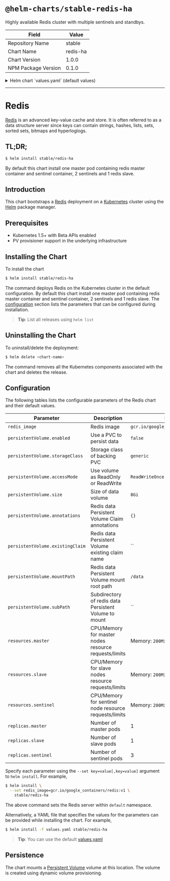 # `@helm-charts/stable-redis-ha`

Highly available Redis cluster with multiple sentinels and standbys.

| Field               | Value    |
| ------------------- | -------- |
| Repository Name     | stable   |
| Chart Name          | redis-ha |
| Chart Version       | 1.0.0    |
| NPM Package Version | 0.1.0    |

<details>

<summary>Helm chart `values.yaml` (default values)</summary>

```yaml
## Configure resource requests and limits
## ref: http://kubernetes.io/docs/user-guide/compute-resources/
##
resources:
  master:
    requests:
      memory: 200Mi
      cpu: 100m
    limits:
      memory: 700Mi
  slave:
    requests:
      memory: 200Mi
      cpu: 100m
    limits:
      memory: 200Mi
  sentinel:
    requests:
      memory: 200Mi
      cpu: 100m
    limits:
      memory: 200Mi
## Enable persistence using Persistent Volume Claims
## ref: http://kubernetes.io/docs/user-guide/persistent-volumes/
##
persistentVolume:
  ## If true, redis will create/use a Persistent Volume Claim
  ## If false, use emptyDir
  ##
  enabled: false
  ## Redis data Persistent Volume access modes
  ## Must match those of existing PV or dynamic provisioner
  ## Ref: http://kubernetes.io/docs/user-guide/persistent-volumes/
  ##
  accessModes:
    - ReadWriteOnce

  ## Redis data Persistent Volume Claim annotations
  ##
  annotations: {}
  ## Redis data Persistent Volume existing claim name
  ## Requires alertmanager.persistentVolume.enabled: true
  ## If defined, PVC must be created manually before volume will be bound
  existingClaim: ''
  ## Redis data Persistent Volume mount root path
  ##
  mountPath: /data
  ## alertmanager data Persistent Volume size
  ##
  size: 8Gi

  ## Redis data Persistent Volume Storage Class
  ## If defined, volume.beta.kubernetes.io/storage-class: <storageClass>
  ## Default: volume.alpha.kubernetes.io/storage-class: default
  ##
  storageClass: ''
  ## Subdirectory of redis data Persistent Volume to mount
  ## Useful if the volume's root directory is not empty
  ##
  subPath: ''
## Redis image version
redis_image: quay.io/smile/redis:4.0.2
## replicas number for each component
replicas:
  master: 1
  slave: 1
  sentinel: 3
```

</details>

---

# Redis

[Redis](http://redis.io/) is an advanced key-value cache and store. It is often referred to as a data structure server since keys can contain strings, hashes, lists, sets, sorted sets, bitmaps and hyperloglogs.

## TL;DR;

```bash
$ helm install stable/redis-ha
```

By default this chart install one master pod containing redis master container and sentinel container, 2 sentinels and 1 redis slave.

## Introduction

This chart bootstraps a [Redis](https://github.com/bitnami/bitnami-docker-redis) deployment on a [Kubernetes](http://kubernetes.io) cluster using the [Helm](https://helm.sh) package manager.

## Prerequisites

- Kubernetes 1.5+ with Beta APIs enabled
- PV provisioner support in the underlying infrastructure

## Installing the Chart

To install the chart

```bash
$ helm install stable/redis-ha
```

The command deploys Redis on the Kubernetes cluster in the default configuration. By default this chart install one master pod containing redis master container and sentinel container, 2 sentinels and 1 redis slave. The [configuration](#configuration) section lists the parameters that can be configured during installation.

> **Tip**: List all releases using `helm list`

## Uninstalling the Chart

To uninstall/delete the deployment:

```bash
$ helm delete <chart-name>
```

The command removes all the Kubernetes components associated with the chart and deletes the release.

## Configuration

The following tables lists the configurable parameters of the Redis chart and their default values.

| Parameter                        | Description                                           | Default                             |
| -------------------------------- | ----------------------------------------------------- | ----------------------------------- |
| `redis_image`                    | Redis image                                           | `gcr.io/google_containers/redis:v1` |
| `persistentVolume.enabled`       | Use a PVC to persist data                             | `false`                             |
| `persistentVolume.storageClass`  | Storage class of backing PVC                          | `generic`                           |
| `persistentVolume.accessMode`    | Use volume as ReadOnly or ReadWrite                   | `ReadWriteOnce`                     |
| `persistentVolume.size`          | Size of data volume                                   | `8Gi`                               |
| `persistentVolume.annotations`   | Redis data Persistent Volume Claim annotations        | `{}`                                |
| `persistentVolume.existingClaim` | Redis data Persistent Volume existing claim name      | ``                                  |
| `persistentVolume.mountPath`     | Redis data Persistent Volume mount root path          | `/data`                             |
| `persistentVolume.subPath`       | Subdirectory of redis data Persistent Volume to mount | ``                                  |
| `resources.master`               | CPU/Memory for master nodes resource requests/limits  | Memory: `200Mi`, CPU: `100m`        |
| `resources.slave`                | CPU/Memory for slave nodes resource requests/limits   | Memory: `200Mi`, CPU: `100m`        |
| `resources.sentinel`             | CPU/Memory for sentinel node resource requests/limits | Memory: `200Mi`, CPU: `100m`        |
| `replicas.master`                | Number of master pods                                 | 1                                   |
| `replicas.slave`                 | Number of slave pods                                  | 1                                   |
| `replicas.sentinel`              | Number of sentinel pods                               | 3                                   |

Specify each parameter using the `--set key=value[,key=value]` argument to `helm install`. For example,

```bash
$ helm install \
  --set redis_image=gcr.io/google_containers/redis:v1 \
    stable/redis-ha
```

The above command sets the Redis server within `default` namespace.

Alternatively, a YAML file that specifies the values for the parameters can be provided while installing the chart. For example,

```bash
$ helm install -f values.yaml stable/redis-ha
```

> **Tip**: You can use the default [values.yaml](values.yaml)

## Persistence

The chart mounts a [Persistent Volume](https://kubernetes.io/docs/concepts/storage/persistent-volumes/) volume at this location. The volume is created using dynamic volume provisioning.
